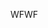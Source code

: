 <span data-ttu-id="e580d-101">WF</span><span class="sxs-lookup"><span data-stu-id="e580d-101">WF</span></span>